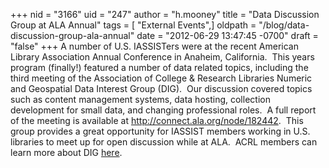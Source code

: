 +++
nid = "3166"
uid = "247"
author = "h.mooney"
title = "Data Discussion Group at ALA Annual"
tags = [ "External Events",]
oldpath = "/blog/data-discussion-group-ala-annual"
date = "2012-06-29 13:47:45 -0700"
draft = "false"
+++
A number of U.S. IASSISTers were at the recent American Library
Association Annual Conference in Anaheim, California.  This years
program (finally!) featured a number of data related topics, including
the third meeting of the Association of College & Research Libraries
Numeric and Geospatial Data Interest Group (DIG).  Our discussion
covered topics such as content management systems, data hosting,
collection development for small data, and changing professional roles. 
A full report of the meeting is available at
<http://connect.ala.org/node/182442>.  This group provides a great
opportunity for IASSIST members working in U.S. libraries to meet up for
open discussion while at ALA.  ACRL members can learn more about DIG
[here](http://www.ala.org/acrl/aboutacrl/directoryofleadership/interestgroups/acr-igngdsal).
